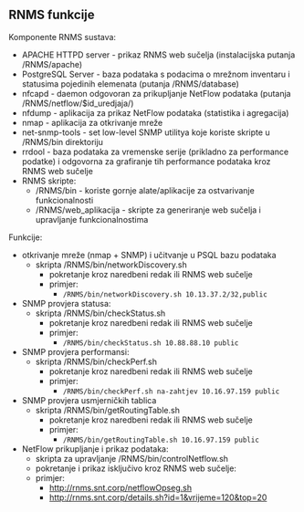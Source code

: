 ## RNMS funkcije

Komponente RNMS sustava:
- APACHE HTTPD server - prikaz RNMS web sučelja (instalacijska putanja /RNMS/apache)
- PostgreSQL Server - baza podataka s podacima o mrežnom inventaru i statusima pojedinih elemenata (putanja /RNMS/database)
- nfcapd - daemon odgovoran za prikupljanje NetFlow podataka (putanja /RNMS/netflow/$id_uredjaja/)
- nfdump - aplikacija za prikaz NetFlow podataka (statistika i agregacija)
- nmap - aplikacija za otkrivanje mreže
- net-snmp-tools - set low-level SNMP utilitya koje koriste skripte u /RNMS/bin direktoriju
- rrdool - baza podataka za vremenske serije (prikladno za performance podatke) i odgovorna za grafiranje tih performance podataka kroz RNMS web sučelje
- RNMS skripte:
  - /RNMS/bin - koriste gornje alate/aplikacije za ostvarivanje funkcionalnosti
  - /RNMS/web_aplikacija - skripte za generiranje web sučelja i upravljanje funkcionalnostima

Funkcije:
- otkrivanje mreže (nmap + SNMP) i učitvanje u PSQL bazu podataka
  - skripta /RNMS/bin/networkDiscovery.sh
    - pokretanje kroz naredbeni redak ili RNMS web sučelje
    - primjer:
      - `/RNMS/bin/networkDiscovery.sh 10.13.37.2/32,public`
- SNMP provjera statusa:
  - skripta /RNMS/bin/checkStatus.sh
    - pokretanje kroz naredbeni redak ili RNMS web sučelje
    - primjer:
      - `/RNMS/bin/checkStatus.sh 10.88.88.10 public`
- SNMP provjera performansi:
  - skripta /RNMS/bin/checkPerf.sh
    - pokretanje kroz naredbeni redak ili RNMS web sučelje
    - primjer:
       - `/RNMS/bin/checkPerf.sh na-zahtjev 10.16.97.159 public`
- SNMP provjera usmjerničkih tablica
  - skripta /RNMS/bin/getRoutingTable.sh
    - pokretanje kroz naredbeni redak ili RNMS web sučelje
    - primjer:
       - `/RNMS/bin/getRoutingTable.sh 10.16.97.159 public`
- NetFlow prikupljanje i prikaz podataka:
  - skripta za upravljanje /RNMS/bin/controlNetflow.sh
  - pokretanje i prikaz isključivo kroz RNMS web sučelje:
  - primjer:
    - http://rnms.snt.corp/netflowOpseg.sh
    - http://rnms.snt.corp/details.sh?id=1&vrijeme=120&top=20